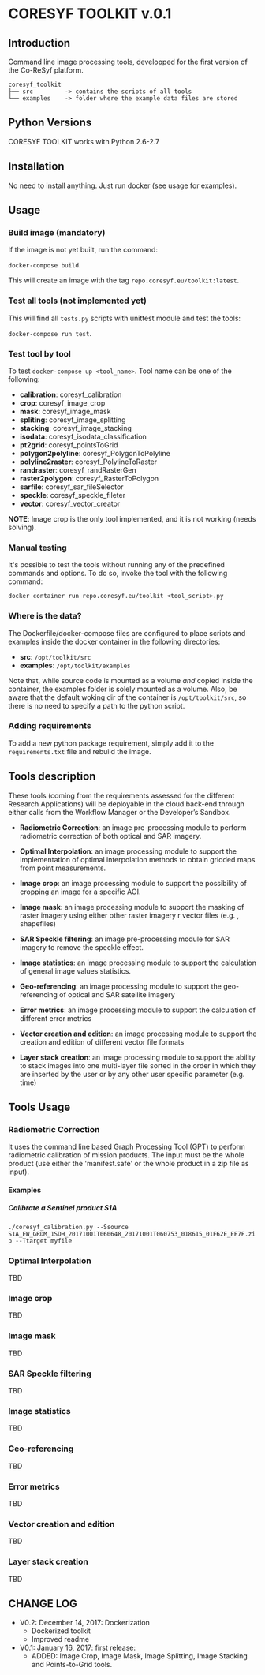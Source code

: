 
# CORESYF TOOLKIT v.0.1

## Introduction

Command line image processing tools, developped for the first version of the 
Co-ReSyf platform.

    coresyf_toolkit
    ├── src         -> contains the scripts of all tools
    └── examples    -> folder where the example data files are stored


## Python Versions
CORESYF TOOLKIT works with Python 2.6-2.7


## Installation
No need to install anything. Just run docker (see usage for examples).

## Usage
### Build image (mandatory)
If the image is not yet built, run the command: 

`docker-compose build`.

This will create an image with the tag `repo.coresyf.eu/toolkit:latest`.

### Test all tools (not implemented yet)
This will find all `tests.py` scripts with unittest module and test the tools:

`docker-compose run test`.

### Test tool by tool
To test `docker-compose up <tool_name>`. Tool name can be one of the following:
* **calibration**: coresyf_calibration
* **crop**: coresyf_image_crop
* **mask**: coresyf_image_mask
* **spliting**: coresyf_image_splitting
* **stacking**: coresyf_image_stacking
* **isodata**: coresyf_isodata_classification
* **pt2grid**: coresyf_pointsToGrid
* **polygon2polyline**: coresyf_PolygonToPolyline
* **polyline2raster**: coresyf_PolylineToRaster
* **randraster**: coresyf_randRasterGen
* **raster2polygon**: coresyf_RasterToPolygon
* **sarfile**: coresyf_sar_fileSelector
* **speckle**: coresyf_speckle_fileter
* **vector**: coresyf_vector_creator

**NOTE**: Image crop is the only tool implemented, and it is not working (needs solving).

### Manual testing

It's possible to test the tools without running any of the predefined commands and options. To do so, invoke the tool with the following command: 

`docker container run repo.coresyf.eu/toolkit <tool_script>.py`

### Where is the data?
The Dockerfile/docker-compose files are configured to place scripts and examples inside the docker container in the following directories:
* **src**: `/opt/toolkit/src`
* **examples**: `/opt/toolkit/examples`

Note that, while source code is mounted as a volume _and_ copied inside the container, the examples folder is solely mounted as a volume.
Also, be aware that the default woking dir of the container is `/opt/toolkit/src`, so there is no need to specify a path to the python script.

### Adding requirements
To add a new python package requirement, simply add it to the `requirements.txt` file and rebuild the image.

## Tools description
These tools (coming from the requirements assessed for the different Research
Applications) will be deployable in the cloud back-end through either calls from
the Workflow Manager or the Developer’s Sandbox. 

* **Radiometric Correction**: an image pre-processing module to perform
radiometric correction of both optical and SAR imagery.

* **Optimal Interpolation**: an image processing module to support the
implementation of optimal interpolation methods to obtain gridded maps from
point measurements.

* **Image crop**: an image processing module to support the possibility of cropping
an image for a specific AOI.

* **Image mask**: an image processing module to support the masking of raster
imagery using either other raster imagery r vector files (e.g. , shapefiles)

* **SAR Speckle filtering**: an image pre-processing module for SAR imagery to
remove the speckle effect.

* **Image statistics**: an image processing module to support the calculation of
general image values statistics.

* **Geo-referencing**: an image processing module to support the geo-referencing
of optical and SAR satellite imagery

* **Error metrics**: an image processing module to support the calculation of
different error metrics

* **Vector creation and edition**: an image processing module to support the
creation and edition of different vector file formats

* **Layer stack creation**: an image processing module to support the ability to stack
images into one multi-layer file sorted in the order in which they are inserted by
the user or by any other user specific parameter (e.g. time)

## Tools Usage
### **Radiometric Correction**
It uses the command line based Graph Processing Tool (GPT) to perform radiometric
calibration of mission products. The input must be the whole product (use either
the 'manifest.safe' or the whole product in a zip file as input).

#### Examples

##### Calibrate a Sentinel product S1A
`./coresyf_calibration.py --Ssource S1A_EW_GRDM_1SDH_20171001T060648_20171001T060753_018615_01F62E_EE7F.zip --Ttarget myfile` 

### **Optimal Interpolation**
TBD

### **Image crop**
TBD

### **Image mask**
TBD

### **SAR Speckle filtering**
TBD

### **Image statistics**
TBD

### **Geo-referencing**
TBD

### **Error metrics**
TBD

### **Vector creation and edition**
TBD

### **Layer stack creation**
TBD
## CHANGE LOG
* V0.2: December 14, 2017: Dockerization
   * Dockerized toolkit
   * Improved readme
* V0.1: January 16, 2017: first release:
   * ADDED: Image Crop, Image Mask, Image Splitting, Image Stacking and Points-to-Grid tools.




